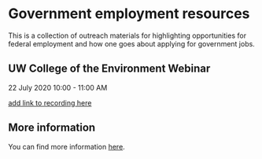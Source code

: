 # Government employment resources

This is a collection of outreach materials for highlighting opportunities for federal employment and how one goes about applying for government jobs.

## UW College of the Environment Webinar

22 July 2020
10:00 - 11:00 AM

[add link to recording here](link_here)

## More information

You can find more information [here](https://govt-jobs.netlify.app/).
